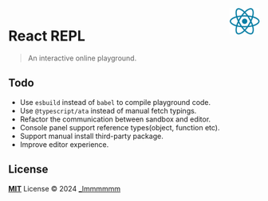 <img align="right" width="60" src="./public/react.svg" />

# React REPL

> An interactive online playground.

## Todo

- Use `esbuild` instead of `babel` to compile playground code.
- Use `@typescript/ata` instead of manual fetch typings.
- Refactor the communication between sandbox and editor.
- Console panel support reference types(object, function etc).
- Support manual install third-party package.
- Improve editor experience.

## License

[**MIT**](./LICENSE) License © 2024 [_lmmmmmm](https://github.com/Lmmmmmm-bb)
